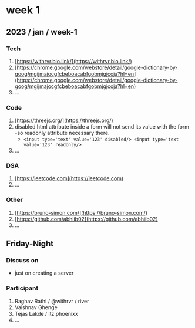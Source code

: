 # week 1

## 2023 / jan / week-1

### Tech

1. [https://withrvr.bio.link/](https://withrvr.bio.link/)
2. [https://chrome.google.com/webstore/detail/google-dictionary-by-goog/mgijmajocgfcbeboacabfgobmjgjcoja?hl=en](https://chrome.google.com/webstore/detail/google-dictionary-by-goog/mgijmajocgfcbeboacabfgobmjgjcoja?hl=en)
3. ...

### Code

1. [https://threejs.org/](https://threejs.org/)
2. disabled html attribute inside a form will not send its value with the form -so readonly attribute necessary there.
   * `<input type='text' value='123' disabled/> <input type='text' value='123' readonly/>`
3. ...

### DSA

1. [https://leetcode.com](https://leetcode.com)
2. ...

### Other

1. [https://bruno-simon.com/](https://bruno-simon.com/)
2. [https://github.com/abhiib02](https://github.com/abhiib02)
3. ...

## Friday-Night

### Discuss on

* just on creating a server

### Participant

1. Raghav Rathi / @withrvr / river
2. Vaishnav Ghenge
3. Tejas Lakde / itz.phoenixx
4. ...

